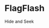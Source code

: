 # FlagFlash
Hide and Seek


<img align="center" href="https://media.giphy.com/media/26tPnAAJxXTvpLwJy/source.gif" height="100%">
